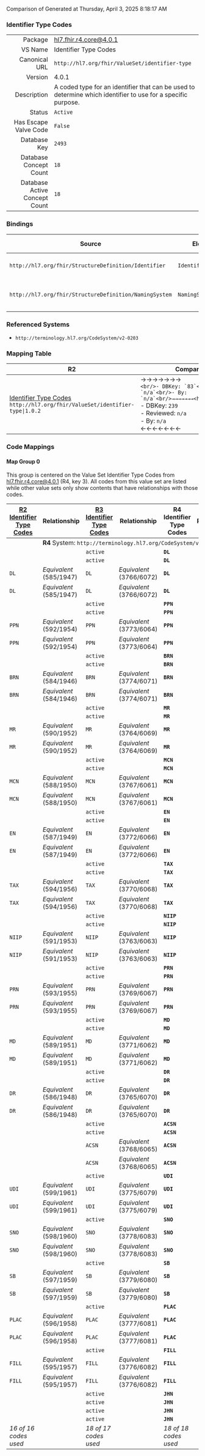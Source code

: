 Comparison of 
Generated at Thursday, April 3, 2025 8:18:17 AM

### Identifier Type Codes

|      |     |
| ---: | --- |
| Package | hl7.fhir.r4.core@4.0.1 |
| VS Name | Identifier Type Codes |
| Canonical URL | `http://hl7.org/fhir/ValueSet/identifier-type` |
| Version | 4.0.1 |
| Description | A coded type for an identifier that can be used to determine which identifier to use for a specific purpose. |
| Status | `Active` |
| Has Escape Valve Code | `False` |
| Database Key | `2493` |
| Database Concept Count | `18` |
| Database Active Concept Count | `18` |
### Bindings

| Source | Element | Binding | Strength | Element Short |
| ------ | ------- | ------- | -------- | ------------- |
| `http://hl7.org/fhir/StructureDefinition/Identifier` | `Identifier.type` | `http://hl7.org/fhir/ValueSet/identifier-type` | `Extensible` | Description of identifier |
| `http://hl7.org/fhir/StructureDefinition/NamingSystem` | `NamingSystem.type` | `http://hl7.org/fhir/ValueSet/identifier-type` | `Extensible` | e.g. driver,  provider,  patient, bank etc. |

### Referenced Systems

* `http://terminology.hl7.org/CodeSystem/v2-0203`
### Mapping Table

| R2 | Comparison | R3 | Comparison | R4 | Comparison | R4B | Comparison | R5
| --- | --- | --- | --- | --- | --- | --- | --- | ---
| [Identifier Type Codes](/docs/R2/ValueSets/IdentifierTypeCodes.md)<br/> `http://hl7.org/fhir/ValueSet/identifier-type\|1.0.2` | →→→→→→→<br/>``<br/>- DBKey: `83`<br/>- Reviewed: `n/a`<br/>- By: `n/a`<br/>→→→→→→→<hr/>←←←←←←←<br/>``<br/>- DBKey: `239`<br/>- Reviewed: `n/a`<br/>- By: `n/a`<br/>←←←←←←←| [Identifier Type Codes](/docs/R3/ValueSets/IdentifierTypeCodes.md)<br/> `http://hl7.org/fhir/ValueSet/identifier-type\|3.0.2` | →→→→→→→<br/>``<br/>- DBKey: `424`<br/>- Reviewed: `n/a`<br/>- By: `n/a`<br/>→→→→→→→<hr/>←←←←←←←<br/>``<br/>- DBKey: `646`<br/>- Reviewed: `n/a`<br/>- By: `n/a`<br/>←←←←←←←| [Identifier Type Codes](/docs/R4/ValueSets/IdentifierTypeCodes.md)<br/> `http://hl7.org/fhir/ValueSet/identifier-type\|4.0.1` | <br/>*no map*<br/><hr/><br/>*no map*<br/>| | | | 
### Code Mappings


#### Map Group 0

This group is centered on the Value Set Identifier Type Codes from hl7.fhir.r4.core@4.0.1 (R4, key 3).
All codes from this value set are listed while other value sets only show contents that have relationships with those codes.

| [R2 Identifier Type Codes](/docs/R2/ValueSets/IdentifierTypeCodes.md)| Relationship | [R3 Identifier Type Codes](/docs/R3/ValueSets/IdentifierTypeCodes.md)| Relationship | R4 Identifier Type Codes| Relationship | *No Map* | Relationship | *No Map* 
| --- | --- | --- | --- | --- | --- | --- | --- | ---
| <td colspan="8">**R4** System: `http://terminology.hl7.org/CodeSystem/v2-0203`
| | | `active`| | **`DL`**| | | | | 
| | | `active`| | **`DL`**| | | | | 
| `DL`| _Equivalent_ <br/>(585/1947)| `DL`| _Equivalent_ <br/>(3766/6072)| **`DL`**| | | | | 
| `DL`| _Equivalent_ <br/>(585/1947)| `DL`| _Equivalent_ <br/>(3766/6072)| **`DL`**| | | | | 
| | | `active`| | **`PPN`**| | | | | 
| | | `active`| | **`PPN`**| | | | | 
| `PPN`| _Equivalent_ <br/>(592/1954)| `PPN`| _Equivalent_ <br/>(3773/6064)| **`PPN`**| | | | | 
| `PPN`| _Equivalent_ <br/>(592/1954)| `PPN`| _Equivalent_ <br/>(3773/6064)| **`PPN`**| | | | | 
| | | `active`| | **`BRN`**| | | | | 
| | | `active`| | **`BRN`**| | | | | 
| `BRN`| _Equivalent_ <br/>(584/1946)| `BRN`| _Equivalent_ <br/>(3774/6071)| **`BRN`**| | | | | 
| `BRN`| _Equivalent_ <br/>(584/1946)| `BRN`| _Equivalent_ <br/>(3774/6071)| **`BRN`**| | | | | 
| | | `active`| | **`MR`**| | | | | 
| | | `active`| | **`MR`**| | | | | 
| `MR`| _Equivalent_ <br/>(590/1952)| `MR`| _Equivalent_ <br/>(3764/6069)| **`MR`**| | | | | 
| `MR`| _Equivalent_ <br/>(590/1952)| `MR`| _Equivalent_ <br/>(3764/6069)| **`MR`**| | | | | 
| | | `active`| | **`MCN`**| | | | | 
| | | `active`| | **`MCN`**| | | | | 
| `MCN`| _Equivalent_ <br/>(588/1950)| `MCN`| _Equivalent_ <br/>(3767/6061)| **`MCN`**| | | | | 
| `MCN`| _Equivalent_ <br/>(588/1950)| `MCN`| _Equivalent_ <br/>(3767/6061)| **`MCN`**| | | | | 
| | | `active`| | **`EN`**| | | | | 
| | | `active`| | **`EN`**| | | | | 
| `EN`| _Equivalent_ <br/>(587/1949)| `EN`| _Equivalent_ <br/>(3772/6066)| **`EN`**| | | | | 
| `EN`| _Equivalent_ <br/>(587/1949)| `EN`| _Equivalent_ <br/>(3772/6066)| **`EN`**| | | | | 
| | | `active`| | **`TAX`**| | | | | 
| | | `active`| | **`TAX`**| | | | | 
| `TAX`| _Equivalent_ <br/>(594/1956)| `TAX`| _Equivalent_ <br/>(3770/6068)| **`TAX`**| | | | | 
| `TAX`| _Equivalent_ <br/>(594/1956)| `TAX`| _Equivalent_ <br/>(3770/6068)| **`TAX`**| | | | | 
| | | `active`| | **`NIIP`**| | | | | 
| | | `active`| | **`NIIP`**| | | | | 
| `NIIP`| _Equivalent_ <br/>(591/1953)| `NIIP`| _Equivalent_ <br/>(3763/6063)| **`NIIP`**| | | | | 
| `NIIP`| _Equivalent_ <br/>(591/1953)| `NIIP`| _Equivalent_ <br/>(3763/6063)| **`NIIP`**| | | | | 
| | | `active`| | **`PRN`**| | | | | 
| | | `active`| | **`PRN`**| | | | | 
| `PRN`| _Equivalent_ <br/>(593/1955)| `PRN`| _Equivalent_ <br/>(3769/6067)| **`PRN`**| | | | | 
| `PRN`| _Equivalent_ <br/>(593/1955)| `PRN`| _Equivalent_ <br/>(3769/6067)| **`PRN`**| | | | | 
| | | `active`| | **`MD`**| | | | | 
| | | `active`| | **`MD`**| | | | | 
| `MD`| _Equivalent_ <br/>(589/1951)| `MD`| _Equivalent_ <br/>(3771/6062)| **`MD`**| | | | | 
| `MD`| _Equivalent_ <br/>(589/1951)| `MD`| _Equivalent_ <br/>(3771/6062)| **`MD`**| | | | | 
| | | `active`| | **`DR`**| | | | | 
| | | `active`| | **`DR`**| | | | | 
| `DR`| _Equivalent_ <br/>(586/1948)| `DR`| _Equivalent_ <br/>(3765/6070)| **`DR`**| | | | | 
| `DR`| _Equivalent_ <br/>(586/1948)| `DR`| _Equivalent_ <br/>(3765/6070)| **`DR`**| | | | | 
| | | `active`| | **`ACSN`**| | | | | 
| | | `active`| | **`ACSN`**| | | | | 
| | | `ACSN`| _Equivalent_ <br/>(3768/6065)| **`ACSN`**| | | | | 
| | | `ACSN`| _Equivalent_ <br/>(3768/6065)| **`ACSN`**| | | | | 
| | | `active`| | **`UDI`**| | | | | 
| `UDI`| _Equivalent_ <br/>(599/1961)| `UDI`| _Equivalent_ <br/>(3775/6079)| **`UDI`**| | | | | 
| `UDI`| _Equivalent_ <br/>(599/1961)| `UDI`| _Equivalent_ <br/>(3775/6079)| **`UDI`**| | | | | 
| | | `active`| | **`SNO`**| | | | | 
| `SNO`| _Equivalent_ <br/>(598/1960)| `SNO`| _Equivalent_ <br/>(3778/6083)| **`SNO`**| | | | | 
| `SNO`| _Equivalent_ <br/>(598/1960)| `SNO`| _Equivalent_ <br/>(3778/6083)| **`SNO`**| | | | | 
| | | `active`| | **`SB`**| | | | | 
| `SB`| _Equivalent_ <br/>(597/1959)| `SB`| _Equivalent_ <br/>(3779/6080)| **`SB`**| | | | | 
| `SB`| _Equivalent_ <br/>(597/1959)| `SB`| _Equivalent_ <br/>(3779/6080)| **`SB`**| | | | | 
| | | `active`| | **`PLAC`**| | | | | 
| `PLAC`| _Equivalent_ <br/>(596/1958)| `PLAC`| _Equivalent_ <br/>(3777/6081)| **`PLAC`**| | | | | 
| `PLAC`| _Equivalent_ <br/>(596/1958)| `PLAC`| _Equivalent_ <br/>(3777/6081)| **`PLAC`**| | | | | 
| | | `active`| | **`FILL`**| | | | | 
| `FILL`| _Equivalent_ <br/>(595/1957)| `FILL`| _Equivalent_ <br/>(3776/6082)| **`FILL`**| | | | | 
| `FILL`| _Equivalent_ <br/>(595/1957)| `FILL`| _Equivalent_ <br/>(3776/6082)| **`FILL`**| | | | | 
| | | `active`| | **`JHN`**| | | | | 
| | | `active`| | **`JHN`**| | | | | 
| | | `active`| | **`JHN`**| | | | | 
| | | `active`| | **`JHN`**| | | | | 
| *16 of 16 codes used* | | *18 of 17 codes used* | | *18 of 18 codes used* | | | | 

